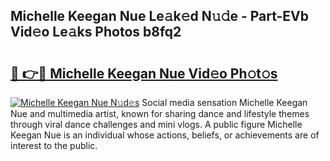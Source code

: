 ## Michelle Keegan Nue Le𝚊k𝚎d N𝚞𝚍e - Part-EVb Vid𝚎o Le𝚊ks Photos b8fq2

# <h2><a href="http://fb11rdq.evod.top/?m=Michelle+Keegan+Nue">🔗 👉🔴 Michelle Keegan Nue Vid𝚎o Ph𝚘t𝚘s</a></h2>

[![Michelle Keegan Nue N𝚞d𝚎s](https://i.imgur.com/8V9OHl7.gif)](http://fb11rdq.evod.top/?m=Michelle+Keegan+Nue)
Social media sensation Michelle Keegan Nue and multimedia artist, known for sharing dance and lifestyle themes through viral dance challenges and mini vlogs. A public figure Michelle Keegan Nue is an individual whose actions, beliefs, or achievements are of interest to the public. 
